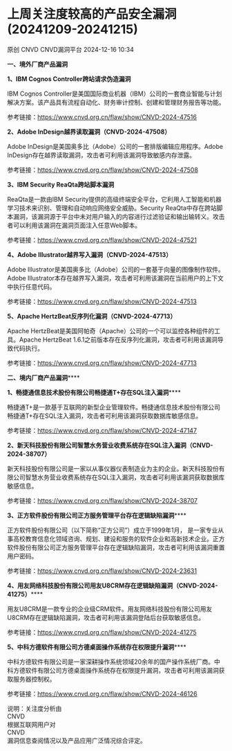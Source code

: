 #  上周关注度较高的产品安全漏洞(20241209-20241215)   
原创 CNVD  CNVD漏洞平台   2024-12-16 10:34  
  
**一、境外厂商产品漏洞**  
  
**1、IBM Cognos Controller跨站请求伪造漏洞**  
  
IBM Cognos Controller是美国国际商业机器（IBM）公司的一套商业智能与计划解决方案。该产品具有流程自动化、财务审计控制、创建和管理财务报告等功能。  
  
参考链接：https://www.cnvd.org.cn/flaw/show/CNVD-2024-47516  
  
**2、Adobe InDesign越界读取漏洞（CNVD-2024-47508）**  
  
Adobe InDesign是美国奥多比（Adobe）公司的一套排版编辑应用程序。Adobe InDesign存在越界读取漏洞，攻击者可利用该漏洞导致敏感内存泄露。  
  
参考链接：https://www.cnvd.org.cn/flaw/show/CNVD-2024-47508  
  
**3、IBM Security ReaQta跨站脚本漏洞**  
  
ReaQta是一款由IBM Security提供的高级终端安全平台，它利用人工智能和机器学习技术来识别、管理和自动响应网络安全威胁。Security ReaQta中存在跨站脚本漏洞，该漏洞源于平台中未对用户输入的内容进行过滤验证和输出输转义。攻击者可以利用该漏洞在漏洞页面注入任意Web脚本。  
  
参考链接：https://www.cnvd.org.cn/flaw/show/CNVD-2024-47521  
  
**4、Adobe Illustrator越界写入漏洞（CNVD-2024-47513）**  
  
Adobe Illustrator是美国奥多比（Adobe）公司的一套基于向量的图像制作软件。Adobe Illustrator本存在越界写入漏洞，攻击者可利用该漏洞在当前用户的上下文中执行任意代码。  
  
参考链接：https://www.cnvd.org.cn/flaw/show/CNVD-2024-47513  
  
**5、Apache HertzBeat反序列化漏洞（CNVD-2024-47713）**  
  
Apache HertzBeat是美国阿帕奇（Apache）公司的一个可以监控各种组件的工具。Apache HertzBeat 1.6.1之前版本存在反序列化漏洞，攻击者可利用该漏洞导致代码执行。  
  
参考链接：https://www.cnvd.org.cn/flaw/show/CNVD-2024-47713  
  
**二、境内厂商产品漏洞******  
  
**1、畅捷通信息技术股份有限公司畅捷通T+存在SQL注入漏洞******  
  
畅捷通T+是一款基于互联网的新型企业管理软件。畅捷通信息技术股份有限公司畅捷通T+存在SQL注入漏洞，攻击者可利用该漏洞获取数据库敏感信息。  
  
参考链接：https://www.cnvd.org.cn/flaw/show/CNVD-2024-47147  
  
**2、新天科技股份有限公司智慧水务营业收费系统存在SQL注入漏洞（CNVD-2024-38707）**  
  
新天科技股份有限公司是一家以从事仪器仪表制造业为主的企业。新天科技股份有限公司智慧水务营业收费系统存在SQL注入漏洞，攻击者可利用该漏洞获取数据库敏感信息。  
  
参考链接：https://www.cnvd.org.cn/flaw/show/CNVD-2024-38707  
  
**3、正方软件股份有限公司正方服务管理平台存在逻辑缺陷漏洞******  
  
正方软件股份有限公司（以下简称“正方公司”）成立于1999年1月， 是一家专业从事高校教育信息化领域咨询、规划、建设和服务的软件企业和高新技术企业。正方软件股份有限公司正方服务管理平台存在逻辑缺陷漏洞，攻击者可利用该漏洞重置用户密码。  
  
参考链接：https://www.cnvd.org.cn/flaw/show/CNVD-2024-23631  
  
**4、用友网络科技股份有限公司用友U8CRM存在逻辑缺陷漏洞（CNVD-2024-41275）******  
  
用友U8CRM是一款专业的企业级CRM软件。用友网络科技股份有限公司用友U8CRM存在逻辑缺陷漏洞，攻击者可利用该漏洞登陆后台获取敏感信息。  
  
参考链接：https://www.cnvd.org.cn/flaw/show/CNVD-2024-41275  
  
**5、中科方德软件有限公司方德桌面操作系统存在权限提升漏洞******  
  
中科方德软件有限公司是一家深耕操作系统领域20余年的国产操作系统厂商。中科方德软件有限公司方德桌面操作系统存在权限提升漏洞，攻击者可利用该漏洞获取服务器控制权。  
  
参考链接：https://www.cnvd.org.cn/flaw/show/CNVD-2024-46126  
  
  
说明：关注度分析由  
CNVD  
根据互联网用户对  
CNVD  
漏洞信息查阅情况以及产品应用广泛情况综合评定。  
  
  
